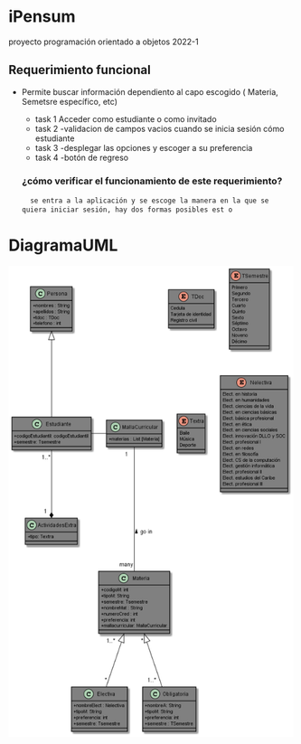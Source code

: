 # iPensum
proyecto programación orientado a objetos 2022-1

## Requerimiento funcional 
- Permite buscar información dependiento al capo escogido ( Materia, Semetsre específico, etc)
    -  task 1 
           Acceder como estudiante o como invitado
    - task 2
       -validacion de campos vacios cuando se inicia sesión cómo estudiante 
    - task 3 
      -desplegar las opciones y escoger a su preferencia
    - task 4 
      -botón de regreso

    ### ¿cómo verificar el funcionamiento de este requerimiento?
        se entra a la aplicación y se escoge la manera en la que se quiera iniciar sesión, hay dos formas posibles est o 

# DiagramaUML
<img src="Intento.png" alt="Diagrama"/>



